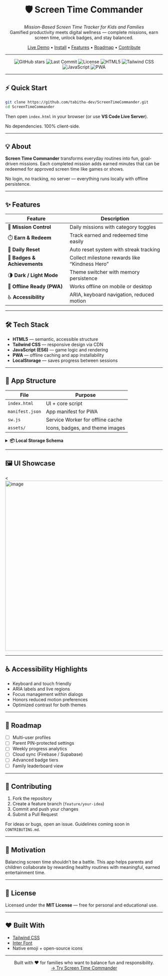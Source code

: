 

<h1 align="center">🛡️ Screen Time Commander</h1>
<p align="center">
  <i>Mission-Based Screen Time Tracker for Kids and Families</i><br>
  Gamified productivity meets digital wellness — complete missions, earn screen time, unlock badges, and stay balanced.
</p>

<p align="center">
  <a href="https://tabitha-dev.github.io/ScreenTimeCommander/">Live Demo</a> •
  <a href="#installation--setup">Install</a> •
  <a href="#features">Features</a> •
  <a href="#roadmap">Roadmap</a> •
  <a href="#contributing">Contribute</a>
</p>

---

<p align="center">
  <img src="https://img.shields.io/github/stars/tabitha-dev/ScreenTimeCommander?style=for-the-badge&color=yellow" alt="GitHub stars">
  <img src="https://img.shields.io/github/last-commit/tabitha-dev/ScreenTimeCommander?style=for-the-badge&color=blue" alt="Last Commit">
  <img src="https://img.shields.io/github/license/tabitha-dev/ScreenTimeCommander?style=for-the-badge&color=green" alt="License">
  <img src="https://img.shields.io/badge/HTML5-E34F26?style=for-the-badge&logo=html5&logoColor=white" alt="HTML5">
  <img src="https://img.shields.io/badge/Tailwind_CSS-38B2AC?style=for-the-badge&logo=tailwindcss&logoColor=white" alt="Tailwind CSS">
  <img src="https://img.shields.io/badge/JavaScript-F7DF1E?style=for-the-badge&logo=javascript&logoColor=black" alt="JavaScript">
  <img src="https://img.shields.io/badge/PWA-5A0FC8?style=for-the-badge&logo=pwa&logoColor=white" alt="PWA">
</p>

---

## ⚡ Quick Start

```bash
git clone https://github.com/tabitha-dev/ScreenTimeCommander.git
cd ScreenTimeCommander
```

Then open `index.html` in your browser (or use **VS Code Live Server**).

No dependencies. 100% client-side.

---

## 💡 About

**Screen Time Commander** transforms everyday routines into fun, goal-driven missions. Each completed mission adds earned minutes that can be redeemed for approved screen time like games or shows.

No login, no tracking, no server — everything runs locally with offline persistence.

---

## ✨ Features

| Feature | Description |
|----------|--------------|
| 🎯 **Mission Control** | Daily missions with category toggles |
| ⏱️ **Earn & Redeem** | Track earned and redeemed time easily |
| 🔁 **Daily Reset** | Auto reset system with streak tracking |
| 🏅 **Badges & Achievements** | Collect milestone rewards like “Kindness Hero” |
| 🌗 **Dark / Light Mode** | Theme switcher with memory persistence |
| 💾 **Offline Ready (PWA)** | Works offline on mobile or desktop |
| ♿ **Accessibility** | ARIA, keyboard navigation, reduced motion |

---

## 🛠 Tech Stack

- **HTML5** — semantic, accessible structure
- **Tailwind CSS** — responsive design via CDN
- **JavaScript (ES6)** — game logic and rendering
- **PWA** — offline caching and app installability
- **LocalStorage** — saves progress between sessions

---

## 🧩 App Structure

| File | Purpose |
|------|----------|
| `index.html` | UI + core script |
| `manifest.json` | App manifest for PWA |
| `sw.js` | Service Worker for offline cache |
| `assets/` | Icons, badges, and theme images |

<details>
<summary><b>📦 Local Storage Schema</b></summary>

```json
{
  "tasks": [{ "id": "ready", "completed": false }],
  "earnedTime": 0,
  "spentTime": 0,
  "streak": 0,
  "badges": [],
  "lifetimeMinsEarned": 0,
  "lifetimeTasksCompleted": 0,
  "kindnessMissionsCompleted": 0,
  "readingDaysCompleted": 0,
  "accordionState": {},
  "lastResetDate": "YYYY-MM-DD",
  "schemaVersion": 3
}
```
</details>

---

## 🖼 UI Showcase

<p align="center">


  <<img width="1225" height="544" alt="image" src="https://github.com/user-attachments/assets/feb89ca6-54f6-4e17-989f-5888f2231d0e" />

</p>

---

## ♿ Accessibility Highlights

- Keyboard and touch friendly
- ARIA labels and live regions
- Focus management within dialogs
- Honors reduced motion preferences
- Optimized contrast for both themes

---

## 🔮 Roadmap

- [ ] Multi-user profiles
- [ ] Parent PIN-protected settings
- [ ] Weekly progress analytics
- [ ] Cloud sync (Firebase / Supabase)
- [ ] Advanced badge tiers
- [ ] Family leaderboard view

---

## 🤝 Contributing

1. Fork the repository
2. Create a feature branch (`feature/your-idea`)
3. Commit and push your changes
4. Submit a Pull Request

For ideas or bugs, open an issue. Guidelines coming soon in `CONTRIBUTING.md`.

---

## 🧭 Motivation

Balancing screen time shouldn’t be a battle. This app helps parents and children collaborate by rewarding healthy routines with meaningful, earned entertainment time.

---

## 🪪 License

Licensed under the **MIT License** — free for personal and educational use.

---

## ❤️ Built With

- [Tailwind CSS](https://tailwindcss.com)
- [Inter Font](https://fonts.google.com/specimen/Inter)
- Native emoji + open-source icons

---

<p align="center">
Built with ❤️ for families who want to balance fun and responsibility.<br>
<a href="https://tabitha-dev.github.io/ScreenTimeCommander/">→ Try Screen Time Commander</a>
</p>
